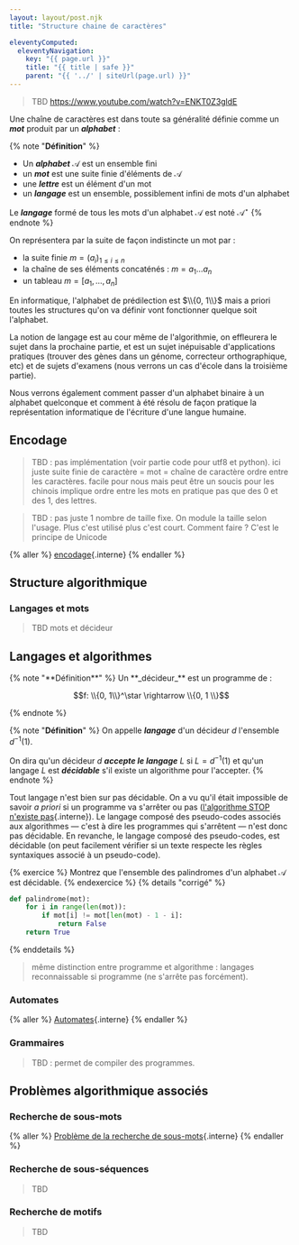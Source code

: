 ```yaml
---
layout: layout/post.njk
title: "Structure chaine de caractères"

eleventyComputed:
  eleventyNavigation:
    key: "{{ page.url }}"
    title: "{{ title | safe }}"
    parent: "{{ '../' | siteUrl(page.url) }}"
---
```


> TBD <https://www.youtube.com/watch?v=ENKT0Z3gldE>

Une chaîne de caractères est dans toute sa généralité définie comme un **_mot_** produit par un **_alphabet_** :

{% note "**Définition**" %}

- Un **_alphabet_** $\mathcal{A}$ est un ensemble fini
- un **_mot_** est une suite finie d'éléments de $\mathcal{A}$
- une **_lettre_** est un élément d'un mot
- un **_langage_** est un ensemble, possiblement infini de mots d'un alphabet

Le **_langage_** formé de tous les mots d'un alphabet $\mathcal{A}$ est noté $\mathcal{A}^\star$
{% endnote %}

On représentera par la suite de façon indistincte un mot par :

- la suite finie $m = (a_i)_{1\leq i \leq n}$
- la chaîne de ses éléments concaténés : $m = a_1\dots a_n$
- un tableau $m = [a_1, \dots, a_n]$

En informatique, l'alphabet de prédilection est $\\{0, 1\\}$ mais a priori toutes les structures qu'on va définir vont fonctionner quelque soit l'alphabet.

La notion de langage est au cour même de l'algorithmie, on effleurera le sujet dans la prochaine partie, et est un sujet inépuisable d'applications pratiques (trouver des gènes dans un génome, correcteur orthographique, etc) et de sujets d'examens (nous verrons un cas d'école dans la troisième partie).

Nous verrons également comment passer d'un alphabet binaire à un alphabet quelconque et comment à été résolu de façon pratique la représentation informatique de l'écriture d'une langue humaine.

## Encodage

> TBD : pas implémentation (voir partie code pour utf8 et python). ici juste suite finie de caractère = mot = chaîne de caractère
> ordre entre les caractères. facile pour nous mais peut être un soucis pour les chinois
> implique ordre entre les mots
> en pratique pas que des 0 et des 1, des lettres.

>TBD : pas juste 1 nombre de taille fixe. On module la taille selon l'usage. Plus c'est utilisé plus c'est court. Comment faire ? C'est le principe de Unicode

{% aller %}
[encodage](./encodage){.interne}
{% endaller %}

## Structure algorithmique

### Langages et mots

> TBD mots et décideur

## Langages et algorithmes

<div id="décideur"></div>
{% note "**Définition**" %}
Un **_décideur_** est un programme de :

$$f: \\{0, 1\\}^\star \rightarrow \\{0, 1 \\}$$

{% endnote %}

{% note "**Définition**" %}
On appelle **_langage_** d'un décideur $d$ l'ensemble $d^{-1}(1)$.

On dira qu'un décideur $d$ **_accepte le langage_** $L$ si $L = d^{-1}(1)$ et qu'un langage $L$ est **_décidable_** s'il existe un algorithme pour l'accepter.
{% endnote %}

Tout langage n'est bien sur pas décidable. On a vu qu'il était impossible de savoir _a priori_ si un programme va s'arrêter ou pas ([l'algorithme STOP n'existe pas](../../bases-théoriques/arrêt-rice/#algorithme-STOP){.interne}). Le langage composé des pseudo-codes associés aux algorithmes — c'est à dire les programmes qui s'arrêtent — n'est donc pas décidable. En revanche, le langage composé des pseudo-codes, est décidable (on peut facilement vérifier si un texte respecte les règles syntaxiques associé à un pseudo-code).

{% exercice %}
Montrez que l'ensemble des palindromes d'un alphabet $\mathcal{A}$ est décidable.
{% endexercice %}
{% details "corrigé" %}

```python
def palindrome(mot):
    for i in range(len(mot)):
        if mot[i] != mot[len(mot) - 1 - i]:
            return False
    return True

```

{% enddetails %}

> même distinction entre programme et algorithme : langages reconnaissable si programme (ne s'arrête pas forcément).

### Automates

{% aller %}
[Automates](./automates){.interne}
{% endaller %}

### Grammaires

> TBD : permet de compiler des programmes.

## Problèmes algorithmique associés

### Recherche de sous-mots

{% aller %}
[Problème de la recherche de sous-mots](./recherche-sous-mots){.interne}
{% endaller %}

### Recherche de sous-séquences

> TBD

### Recherche de motifs

> TBD

